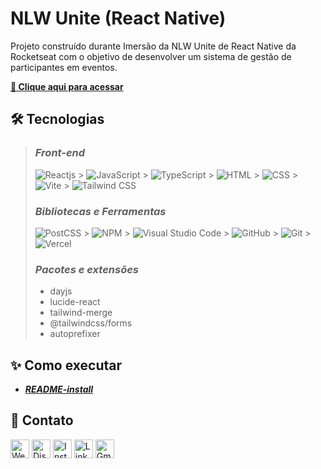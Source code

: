 # **NLW Unite (React Native)**

<!-- ![preview](./.github/preview.png) -->

Projeto construído durante Imersão da NLW Unite de React Native da Rocketseat com o objetivo de desenvolver um sistema de gestão de participantes em eventos.

[**🔗 Clique aqui para acessar**](https://github.com/bamarcheti/pass-in-web)

## **🛠 Tecnologias**

> ### _Front-end_
>
> ![Reactjs](https://img.shields.io/badge/React-20232A?style=for-the-badge&logo=react&logoColor=61DAFB) > ![JavaScript](https://img.shields.io/badge/JavaScript-323330?style=for-the-badge&logo=javascript&logoColor=F7DF1E) > ![TypeScript](https://img.shields.io/badge/TypeScript-007ACC?style=for-the-badge&logo=typescript&logoColor=white) > ![HTML](https://img.shields.io/badge/HTML5-E34F26?style=for-the-badge&logo=html5&logoColor=white) > ![CSS](https://img.shields.io/badge/CSS3-1572B6?style=for-the-badge&logo=css3&logoColor=white) > ![Vite](https://img.shields.io/badge/Vite-B73BFE?style=for-the-badge&logo=vite&logoColor=FFD62E) > ![Tailwind CSS](https://img.shields.io/badge/Tailwind_CSS-38B2AC?style=for-the-badge&logo=tailwind-css&logoColor=white)
>
> ### _Bibliotecas e Ferramentas_
>
> ![PostCSS](https://img.shields.io/badge/postcss-DD3A0A?style=for-the-badge&logo=postcss&logoColor=white) > ![NPM](https://img.shields.io/badge/npm-CB3837?style=for-the-badge&logo=npm&logoColor=white) > ![Visual Studio Code](https://img.shields.io/badge/VSCode-0078D4?style=for-the-badge&logo=visual%20studio%20code&logoColor=white) > ![GitHub](https://img.shields.io/badge/GitHub-100000?style=for-the-badge&logo=github&logoColor=white) > ![Git](https://img.shields.io/badge/GIT-E44C30?style=for-the-badge&logo=git&logoColor=white) > ![Vercel](https://img.shields.io/badge/Vercel-000000?style=for-the-badge&logo=vercel&logoColor=white)
>
> ### _Pacotes e extensões_
>
> - dayjs
> - lucide-react
> - tailwind-merge
> - @tailwindcss/forms
> - autoprefixer

## **✨ Como executar**

- **_[README-install](./README-install.md)_**

## **💛 Contato**

[<img src='https://img.shields.io/badge/website-000000?style=for-the-badge&logo=About&logoColor=white' alt='Website' height='30'>](https://my-resume-bamarcheti.vercel.app/)
[<img src='https://img.shields.io/badge/Discord-5865F2?style=for-the-badge&logo=discord&logoColor=white' alt='Discord' height='30'>](https://discord.com/channels/@ba_marcheti#3824)
[<img src='https://img.shields.io/badge/Instagram-E4405F?style=for-the-badge&logo=instagram&logoColor=white' alt='Instagram' height='30'>](https://www.instagram.com/ba_marcheti)
[<img src='https://img.shields.io/badge/LinkedIn-0077B5?style=for-the-badge&logo=linkedin&logoColor=white' alt='Linkedin' height='30'>](https://www.linkedin.com/in/barbara-marcheti-fiorin/)
[<img src='https://img.shields.io/badge/Gmail-D14836?style=for-the-badge&logo=gmail&logoColor=white' alt='Gmail' height='30'>](bmarchetifiorin@gmail.com)
